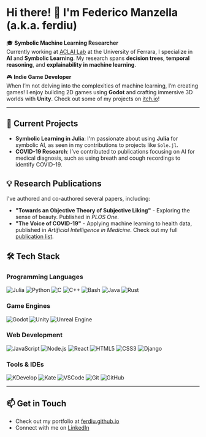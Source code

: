 # Hi there! 👋 I'm Federico Manzella (a.k.a. ferdiu)

🎓 **Symbolic Machine Learning Researcher**  
Currently working at [ACLAI Lab](https://www.unife.it/) at the University of Ferrara, I specialize in **AI** and **Symbolic Learning**. My research spans **decision trees**, **temporal reasoning**, and **explainability in machine learning**.

🎮 **Indie Game Developer**  
When I’m not delving into the complexities of machine learning, I’m creating games! I enjoy building 2D games using **Godot** and crafting immersive 3D worlds with **Unity**. Check out some of my projects on [itch.io](https://ferdiu.itch.io/)!

---

## 🔭 **Current Projects**
- **Symbolic Learning in Julia**: I'm passionate about using **Julia** for symbolic AI, as seen in my contributions to projects like `Sole.jl`.
- **COVID-19 Research**: I’ve contributed to publications focusing on AI for medical diagnosis, such as using breath and cough recordings to identify COVID-19.

## 💡 **Research Publications**
I've authored and co-authored several papers, including:
- **"Towards an Objective Theory of Subjective Liking"** - Exploring the sense of beauty. Published in *PLOS One*.
- **"The Voice of COVID-19"** - Applying machine learning to health data, published in *Artificial Intelligence in Medicine*.
Check out my full [publication list](https://ferdiu.github.io/#publications).

## 🛠 **Tech Stack**

### **Programming Languages**
![Julia](https://img.shields.io/badge/Julia-9558B2?style=for-the-badge&logo=julia&logoColor=white)
![Python](https://img.shields.io/badge/Python-3776AB?style=for-the-badge&logo=python&logoColor=white)
![C](https://img.shields.io/badge/C-A8B9CC?style=for-the-badge&logo=c&logoColor=white)
![C++](https://img.shields.io/badge/C++-00599C?style=for-the-badge&logo=cplusplus&logoColor=white)
![Bash](https://img.shields.io/badge/Bash-4EAA25?style=for-the-badge&logo=gnubash&logoColor=white)
![Java](https://img.shields.io/badge/Java-007396?style=for-the-badge&logo=java&logoColor=white)
![Rust](https://img.shields.io/badge/Rust-000000?style=for-the-badge&logo=rust&logoColor=white)

### **Game Engines**
![Godot](https://img.shields.io/badge/Godot-478CBF?style=for-the-badge&logo=godotengine&logoColor=white)
![Unity](https://img.shields.io/badge/Unity-000000?style=for-the-badge&logo=unity&logoColor=white)
![Unreal Engine](https://img.shields.io/badge/Unreal-0E1128?style=for-the-badge&logo=unrealengine&logoColor=white)

### **Web Development**
![JavaScript](https://img.shields.io/badge/JavaScript-F7DF1E?style=for-the-badge&logo=javascript&logoColor=black)
![Node.js](https://img.shields.io/badge/Node.js-339933?style=for-the-badge&logo=nodedotjs&logoColor=white)
![React](https://img.shields.io/badge/React-61DAFB?style=for-the-badge&logo=react&logoColor=black)
![HTML5](https://img.shields.io/badge/HTML5-E34F26?style=for-the-badge&logo=html5&logoColor=white)
![CSS3](https://img.shields.io/badge/CSS3-1572B6?style=for-the-badge&logo=css3&logoColor=white)
![Django](https://img.shields.io/badge/Django-092E20?style=for-the-badge&logo=django&logoColor=white)

### **Tools & IDEs**
![KDevelop](https://img.shields.io/badge/KDevelop-5E81AC?style=for-the-badge&logo=kde&logoColor=white)
![Kate](https://img.shields.io/badge/Kate-4875B4?style=for-the-badge&logo=kate&logoColor=white)
![VSCode](https://img.shields.io/badge/VS%20Code-007ACC?style=for-the-badge&logo=visualstudiocode&logoColor=white)
![Git](https://img.shields.io/badge/Git-F05032?style=for-the-badge&logo=git&logoColor=white)
![GitHub](https://img.shields.io/badge/GitHub-181717?style=for-the-badge&logo=github&logoColor=white)

---

## 📫 **Get in Touch**
- Check out my portfolio at [ferdiu.github.io](https://ferdiu.github.io)
- Connect with me on [LinkedIn](https://www.linkedin.com/in/federico-manzella-4586601a4/)

